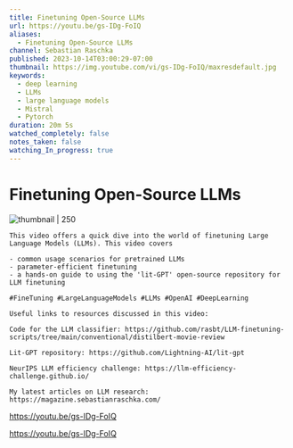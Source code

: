 ```yaml
---
title: Finetuning Open-Source LLMs
url: https://youtu.be/gs-IDg-FoIQ
aliases:
  - Finetuning Open-Source LLMs
channel: Sebastian Raschka
published: 2023-10-14T03:00:29-07:00
thumbnail: https://img.youtube.com/vi/gs-IDg-FoIQ/maxresdefault.jpg
keywords:
  - deep learning
  - LLMs
  - large language models
  - Mistral
  - Pytorch
duration: 20m 5s
watched_completely: false
notes_taken: false
watching_In_progress: true
---
```



# Finetuning Open-Source LLMs



![thumbnail | 250](https://img.youtube.com/vi/gs-IDg-FoIQ/maxresdefault.jpg)



```
This video offers a quick dive into the world of finetuning Large Language Models (LLMs). This video covers 

- common usage scenarios for pretrained LLMs
- parameter-efficient finetuning
- a hands-on guide to using the 'lit-GPT' open-source repository for LLM finetuning

#FineTuning #LargeLanguageModels #LLMs #OpenAI #DeepLearning

Useful links to resources discussed in this video: 

Code for the LLM classifier: https://github.com/rasbt/LLM-finetuning-scripts/tree/main/conventional/distilbert-movie-review

Lit-GPT repository: https://github.com/Lightning-AI/lit-gpt

NeurIPS LLM efficiency challenge: https://llm-efficiency-challenge.github.io/

My latest articles on LLM research: https://magazine.sebastianraschka.com/
```




https://youtu.be/gs-IDg-FoIQ



https://youtu.be/gs-IDg-FoIQ


